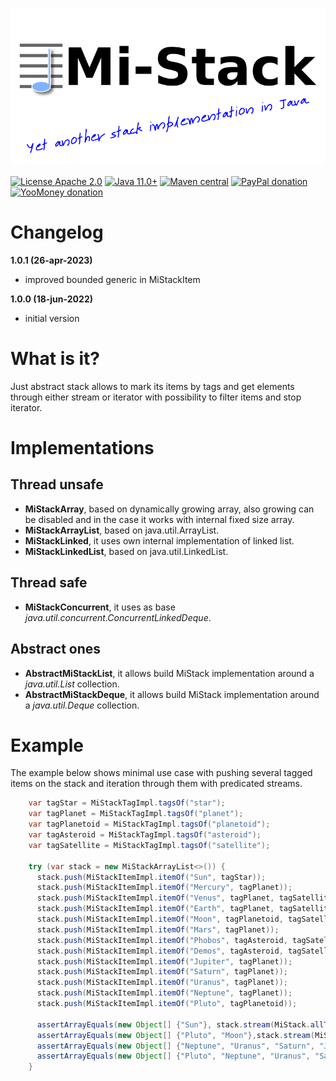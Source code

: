 ![Mi-Stack logo](assets/logo.png)

[![License Apache 2.0](https://img.shields.io/badge/license-Apache%20License%202.0-green.svg)](http://www.apache.org/licenses/LICENSE-2.0)
[![Java 11.0+](https://img.shields.io/badge/java-11.0%2b-green.svg)](http://www.oracle.com/technetwork/java/javase/downloads/index.html)
[![Maven central](https://maven-badges.herokuapp.com/maven-central/com.igormaznitsa/mi-stack/badge.svg)](http://search.maven.org/#artifactdetails|com.igormaznitsa|mi-stack|1.0.1|jar)
[![PayPal donation](https://img.shields.io/badge/donation-PayPal-cyan.svg)](https://www.paypal.com/cgi-bin/webscr?cmd=_s-xclick&hosted_button_id=AHWJHJFBAWGL2)
[![YooMoney donation](https://img.shields.io/badge/donation-Yoo.money-blue.svg)](https://yoomoney.ru/to/41001158080699)

# Changelog

__1.0.1 (26-apr-2023)__
 - improved bounded generic in MiStackItem 

__1.0.0 (18-jun-2022)__
 - initial version

# What is it?

Just abstract stack allows to mark its items by tags and get elements through either stream or iterator with possibility to filter items and stop iterator.

# Implementations

## Thread unsafe

 - __MiStackArray__, based on dynamically growing array, also growing can be disabled and in the case it works with internal fixed size array. 
 - __MiStackArrayList__, based on java.util.ArrayList. 
 - __MiStackLinked__, it uses own internal implementation of linked list. 
 - __MiStackLinkedList__, based on java.util.LinkedList. 

## Thread safe

 - __MiStackConcurrent__, it uses as base _java.util.concurrent.ConcurrentLinkedDeque_.

## Abstract ones

 - __AbstractMiStackList__, it allows build MiStack implementation around a _java.util.List_ collection.
 - __AbstractMiStackDeque__, it allows build MiStack implementation around a _java.util.Deque_ collection.

# Example

The example below shows minimal use case with pushing several tagged items on the stack and iteration through them with
predicated streams.

```java
    var tagStar = MiStackTagImpl.tagsOf("star");
    var tagPlanet = MiStackTagImpl.tagsOf("planet");
    var tagPlanetoid = MiStackTagImpl.tagsOf("planetoid");
    var tagAsteroid = MiStackTagImpl.tagsOf("asteroid");
    var tagSatellite = MiStackTagImpl.tagsOf("satellite");

    try (var stack = new MiStackArrayList<>()) {
      stack.push(MiStackItemImpl.itemOf("Sun", tagStar));
      stack.push(MiStackItemImpl.itemOf("Mercury", tagPlanet));
      stack.push(MiStackItemImpl.itemOf("Venus", tagPlanet, tagSatellite));
      stack.push(MiStackItemImpl.itemOf("Earth", tagPlanet, tagSatellite));
      stack.push(MiStackItemImpl.itemOf("Moon", tagPlanetoid, tagSatellite));
      stack.push(MiStackItemImpl.itemOf("Mars", tagPlanet));
      stack.push(MiStackItemImpl.itemOf("Phobos", tagAsteroid, tagSatellite));
      stack.push(MiStackItemImpl.itemOf("Demos", tagAsteroid, tagSatellite));
      stack.push(MiStackItemImpl.itemOf("Jupiter", tagPlanet));
      stack.push(MiStackItemImpl.itemOf("Saturn", tagPlanet));
      stack.push(MiStackItemImpl.itemOf("Uranus", tagPlanet));
      stack.push(MiStackItemImpl.itemOf("Neptune", tagPlanet));
      stack.push(MiStackItemImpl.itemOf("Pluto", tagPlanetoid));

      assertArrayEquals(new Object[] {"Sun"}, stack.stream(MiStack.allTags(tagStar)).map(MiStackItem::getValue).toArray());
      assertArrayEquals(new Object[] {"Pluto", "Moon"},stack.stream(MiStack.allTags(tagPlanetoid)).map(MiStackItem::getValue).toArray());
      assertArrayEquals(new Object[] {"Neptune", "Uranus", "Saturn", "Jupiter", "Mars", "Earth", "Venus","Mercury"}, stack.stream(MiStack.allTags(tagPlanet)).map(MiStackItem::getValue).toArray());
      assertArrayEquals(new Object[] {"Pluto", "Neptune", "Uranus", "Saturn", "Jupiter", "Mars", "Moon", "Earth","Venus", "Mercury"}, stack.stream(MiStack.anyTag(tagPlanet, tagPlanetoid)).map(MiStackItem::getValue).toArray());
    }
```